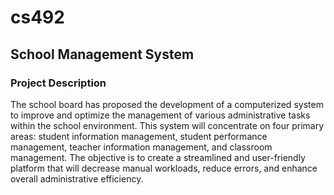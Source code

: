 # cs492
## School Management System
### Project Description
The school board has proposed the development of a computerized system to improve and optimize the management of various administrative tasks within the school environment. This system will concentrate on four primary areas: student information management, student performance management, teacher information management, and classroom management. The objective is to create a streamlined and user-friendly platform that will decrease manual workloads, reduce errors, and enhance overall administrative efficiency.
